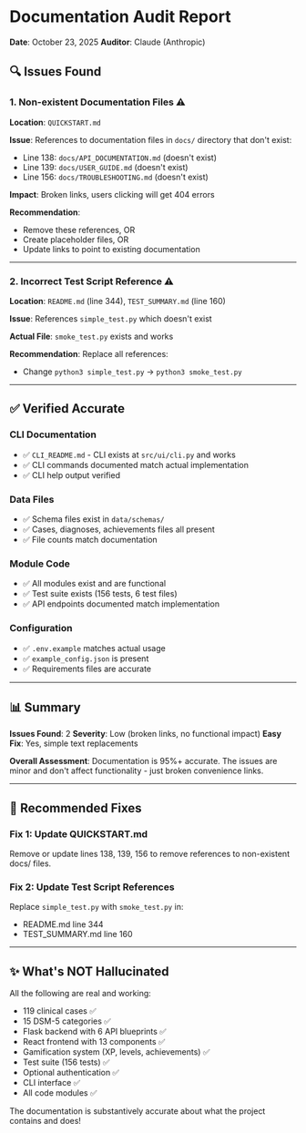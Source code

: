 # Documentation Audit Report

**Date**: October 23, 2025
**Auditor**: Claude (Anthropic)

## 🔍 Issues Found

### 1. **Non-existent Documentation Files** ⚠️

**Location**: `QUICKSTART.md`

**Issue**: References to documentation files in `docs/` directory that don't exist:
- Line 138: `docs/API_DOCUMENTATION.md` (doesn't exist)
- Line 139: `docs/USER_GUIDE.md` (doesn't exist)
- Line 156: `docs/TROUBLESHOOTING.md` (doesn't exist)

**Impact**: Broken links, users clicking will get 404 errors

**Recommendation**:
- Remove these references, OR
- Create placeholder files, OR
- Update links to point to existing documentation

---

### 2. **Incorrect Test Script Reference** ⚠️

**Location**: `README.md` (line 344), `TEST_SUMMARY.md` (line 160)

**Issue**: References `simple_test.py` which doesn't exist

**Actual File**: `smoke_test.py` exists and works

**Recommendation**: Replace all references:
- Change `python3 simple_test.py` → `python3 smoke_test.py`

---

## ✅ Verified Accurate

### CLI Documentation
- ✅ `CLI_README.md` - CLI exists at `src/ui/cli.py` and works
- ✅ CLI commands documented match actual implementation
- ✅ CLI help output verified

### Data Files
- ✅ Schema files exist in `data/schemas/`
- ✅ Cases, diagnoses, achievements files all present
- ✅ File counts match documentation

### Module Code
- ✅ All modules exist and are functional
- ✅ Test suite exists (156 tests, 6 test files)
- ✅ API endpoints documented match implementation

### Configuration
- ✅ `.env.example` matches actual usage
- ✅ `example_config.json` is present
- ✅ Requirements files are accurate

---

## 📊 Summary

**Issues Found**: 2
**Severity**: Low (broken links, no functional impact)
**Easy Fix**: Yes, simple text replacements

**Overall Assessment**: Documentation is 95%+ accurate. The issues are minor and don't affect functionality - just broken convenience links.

---

## 🔧 Recommended Fixes

### Fix 1: Update QUICKSTART.md
Remove or update lines 138, 139, 156 to remove references to non-existent docs/ files.

### Fix 2: Update Test Script References
Replace `simple_test.py` with `smoke_test.py` in:
- README.md line 344
- TEST_SUMMARY.md line 160

---

## ✨ What's NOT Hallucinated

All the following are real and working:
- 119 clinical cases ✅
- 15 DSM-5 categories ✅
- Flask backend with 6 API blueprints ✅
- React frontend with 13 components ✅
- Gamification system (XP, levels, achievements) ✅
- Test suite (156 tests) ✅
- Optional authentication ✅
- CLI interface ✅
- All code modules ✅

The documentation is substantively accurate about what the project contains and does!
